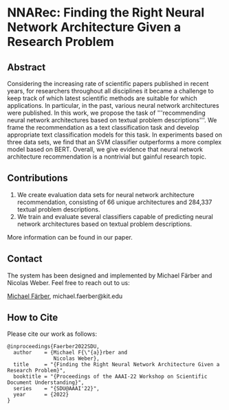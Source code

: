 # NNARec: Finding the Right Neural Network Architecture Given a Research Problem

## Abstract
Considering the increasing rate of scientific papers published in recent years, for researchers throughout all disciplines it became a challenge to keep track of which latest scientific methods are suitable for which applications. In particular, in the past, various neural network architectures were published. In this work, we propose the task of '''recommending neural network architectures based on textual problem descriptions'''. We frame the recommendation as a text classification task and develop appropriate text classification models for this task. In experiments based on three data sets, we find that an SVM classifier outperforms a more complex model based on BERT. Overall, we give evidence that neural network architecture recommendation is a nontrivial but gainful research topic. 

## Contributions

1. We create evaluation data sets for neural network architecture recommendation, consisting of 66 unique architectures and 284,337 textual problem descriptions. 
2. We train and evaluate several classifiers capable of predicting neural network architectures based on textual problem descriptions.

More information can be found in our paper.

## Contact
The system has been designed and implemented by Michael Färber and Nicolas Weber. Feel free to reach out to us:

[Michael Färber](https://sites.google.com/view/michaelfaerber), michael.faerber@kit&#46;edu

## How to Cite
Please cite our work as follows:
```
@inproceedings{Faerber2022SDU,
  author    = {Michael F{\"{a}}rber and
               Nicolas Weber},
  title     = "{Finding the Right Neural Network Architecture Given a Research Problem}",
  booktitle = "{Proceedings of the AAAI-22 Workshop on Scientific Document Understanding}",
  series    = "{SDU@AAAI'22}",
  year      = {2022}
}
```
